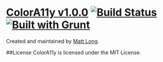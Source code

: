 [ColorA11y v1.0.0](http://longmatthewh.github.io/) [![Build Status](https://travis-ci.org/longmatthewh/ColorA11y.svg?branch=master)](https://travis-ci.org/longmatthewh/ColorA11y) [![Built with Grunt](https://cdn.gruntjs.com/builtwith.png)](http://gruntjs.com/)
===============

Created and maintained by [Matt Long](https://github.com/longmatthewh).


##License
ColorA11y is licensed under the MIT License.
